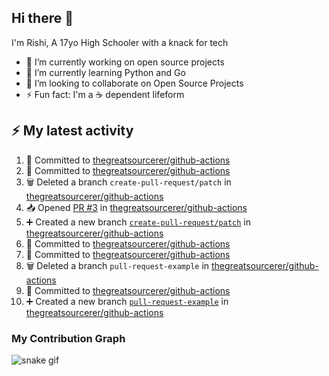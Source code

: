## Hi there 👋

I'm Rishi, A 17yo High Schooler with a knack for tech

- 🔭 I’m currently working on open source projects
- 🌱 I’m currently learning Python and Go
- 👯 I’m looking to collaborate on Open Source Projects
- ⚡ Fun fact: I'm a ☕ dependent lifeform


## :zap: My latest activity

<!--START_SECTION:activity-->
1. 📝 Committed to [thegreatsourcerer/github-actions](https://github.com/thegreatsourcerer/github-actions/commit/5e02984f44cdf5d6520037a3f0adf47822b00a9e)
2. 📝 Committed to [thegreatsourcerer/github-actions](https://github.com/thegreatsourcerer/github-actions/commit/077a4a238fb6e551e061a780bc121a7cf798ea38)
3. 🗑️ Deleted a branch `create-pull-request/patch` in [thegreatsourcerer/github-actions](https://github.com/thegreatsourcerer/github-actions)
4. 📥 Opened [PR #3](https://github.com/thegreatsourcerer/github-actions/pull/3) in [thegreatsourcerer/github-actions](https://github.com/thegreatsourcerer/github-actions)
5. ➕ Created a new branch [`create-pull-request/patch`](https://github.com/thegreatsourcerer/github-actions/tree/create-pull-request/patch) in [thegreatsourcerer/github-actions](https://github.com/thegreatsourcerer/github-actions)
6. 📝 Committed to [thegreatsourcerer/github-actions](https://github.com/thegreatsourcerer/github-actions/commit/aafb3722b087569f33e983f6794d65a9bfd1c0ff)
7. 📝 Committed to [thegreatsourcerer/github-actions](https://github.com/thegreatsourcerer/github-actions/commit/eb97a3c8eca7742f1190dc86842b438c6bba4a9e)
8. 🗑️ Deleted a branch `pull-request-example` in [thegreatsourcerer/github-actions](https://github.com/thegreatsourcerer/github-actions)
9. 📝 Committed to [thegreatsourcerer/github-actions](https://github.com/thegreatsourcerer/github-actions/commit/794cd57c77483db7b93379fde387a94f457b89f2)
10. ➕ Created a new branch [`pull-request-example`](https://github.com/thegreatsourcerer/github-actions/tree/pull-request-example) in [thegreatsourcerer/github-actions](https://github.com/thegreatsourcerer/github-actions)
<!--END_SECTION:activity-->


### My Contribution Graph

![snake gif](https://github.com/thegreatsourcerer/thegreatsourcerer/blob/output/ocean.gif)

